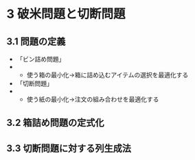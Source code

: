 # 3 破米問題と切断問題

## 3.1 問題の定義
- 「ビン詰め問題」
- - 使う箱の最小化→箱に詰め込むアイテムの選択を最適化する
- 「切断問題」
- - 使う紙の最小化→注文の組み合わせを最適化する

## 3.2 箱詰め問題の定式化



## 3.3 切断問題に対する列生成法